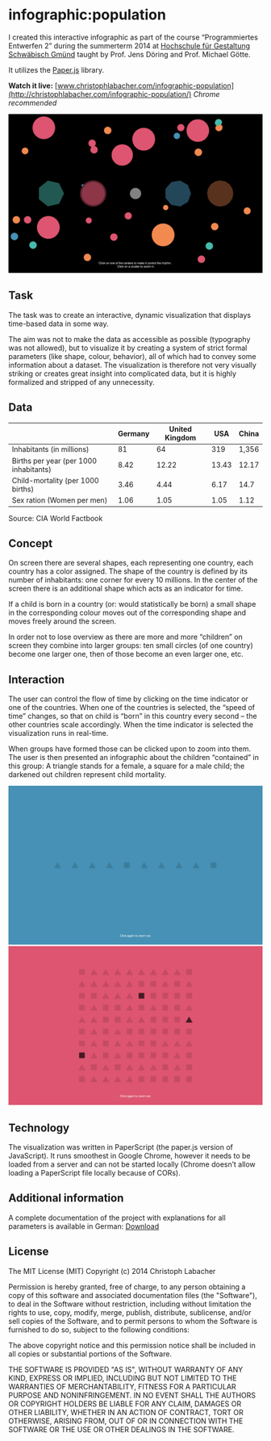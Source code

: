 # infographic:population

I created this interactive infographic as part of the course “Programmiertes Entwerfen 2” during the summerterm 2014 at [Hochschule für Gestaltung Schwäbisch Gmünd](http://www.hfg-gmuend.de) taught by Prof. Jens Döring and Prof. Michael Götte.

It utilizes the [Paper.js](http://paperjs.org) library.

**Watch it live:** [www.christophlabacher.com/infographic-population](http://christophlabacher.com/infographic-population/) *Chrome recommended*

![Overview](/docu/01.png)

## Task

The task was to create an interactive, dynamic visualization that displays time-based data in some way.

The aim was not to make the data as accessible as possible (typography was not allowed), but to visualize it by creating a system of strict formal parameters (like shape, colour, behavior), all of which had to convey some information about a dataset. The visualization is therefore not very visually striking or creates great insight into complicated data, but it is highly formalized and stripped of any unnecessity. 


## Data 

|  | Germany | United Kingdom | USA | China |
| ------------- | ------------- | ------------- | ------------- | ------------- |
| Inhabitants (in millions) | 81 | 64 | 319 | 1,356 |
| Births per year (per 1000 inhabitants) | 8.42 | 12.22 | 13.43 | 12.17 |
| Child-mortality (per 1000 births) | 3.46 | 4.44 | 6.17 | 14.7 |
| Sex ration (Women per men) | 1.06 | 1.05 | 1.05 | 1.12 |

Source: CIA World Factbook

## Concept

On screen there are several shapes, each representing one country, each country has a color assigned. The shape of the country is defined by its number of inhabitants: one corner for every 10 millions. In the center of the screen there is an additional shape which acts as an indicator for time.

If a child is born in a country (or: would statistically be born) a small shape in the corresponding colour moves out of the corresponding shape and moves freely around the screen.

In order not to lose overview as there are more and more “children” on screen they combine into larger groups: ten small circles (of one country) become one larger one, then of those become an even larger one, etc.

## Interaction

The user can control the flow of time by clicking on the time indicator or one of the countries. When one of the countries is selected, the “speed of time” changes, so that on child is “born” in this country every second – the other countries scale accordingly. When the time indicator is selected the visualization runs in real-time.

When groups have formed those can be clicked upon to zoom into them. The user is then presented an infographic about the children “contained” in this group: A triangle stands for a female, a square for a male child; the  darkened out children represent child mortality.

![Zoom10](/docu/03.png)
![Zoom100](/docu/02.png)

## Technology

The visualization was written in PaperScript (the paper.js version of JavaScript). It runs smoothest in Google Chrome, however it needs to be loaded from a server and can not be started locally (Chrome doesn’t allow loading a PaperScript file locally because of CORs).

## Additional information

A complete documentation of the project with explanations for all parameters is available in German: [Download](/docu/documentation.pdf)

## License 
The MIT License (MIT)
Copyright (c) 2014 Christoph Labacher

Permission is hereby granted, free of charge, to any person obtaining a copy
of this software and associated documentation files (the "Software"), to deal
in the Software without restriction, including without limitation the rights
to use, copy, modify, merge, publish, distribute, sublicense, and/or sell
copies of the Software, and to permit persons to whom the Software is
furnished to do so, subject to the following conditions:

The above copyright notice and this permission notice shall be included in all
copies or substantial portions of the Software.

THE SOFTWARE IS PROVIDED "AS IS", WITHOUT WARRANTY OF ANY KIND, EXPRESS OR
IMPLIED, INCLUDING BUT NOT LIMITED TO THE WARRANTIES OF MERCHANTABILITY,
FITNESS FOR A PARTICULAR PURPOSE AND NONINFRINGEMENT. IN NO EVENT SHALL THE
AUTHORS OR COPYRIGHT HOLDERS BE LIABLE FOR ANY CLAIM, DAMAGES OR OTHER
LIABILITY, WHETHER IN AN ACTION OF CONTRACT, TORT OR OTHERWISE, ARISING FROM,
OUT OF OR IN CONNECTION WITH THE SOFTWARE OR THE USE OR OTHER DEALINGS IN THE
SOFTWARE.
